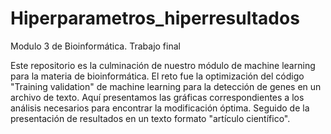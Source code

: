 # Hiperparametros_hiperresultados
Modulo 3 de Bioinformática. Trabajo final

Este repositorio es la culminación de nuestro módulo de machine learning para la materia de bioinformática.
El reto fue la optimización del código "Training validation" de machine learning para la detección de genes en un archivo de texto. Aquí presentamos las gráficas correspondientes a los análisis necesarios para encontrar la modificación óptima. Seguido de la presentación de resultados en un texto formato "artículo científico".

